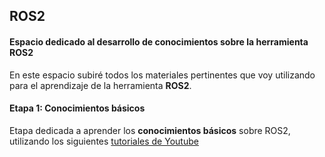 ## ROS2
#### Espacio dedicado al desarrollo de conocimientos sobre la herramienta ROS2

En este espacio subiré todos los materiales pertinentes que voy utilizando para el aprendizaje de la herramienta **ROS2**.

#### Etapa 1: Conocimientos básicos

Etapa dedicada a aprender los **conocimientos básicos** sobre ROS2, utilizando los siguientes [tutoriales de Youtube](https://www.youtube.com/watch?v=bFDfvKctvV8&list=PLRE44FoOoKf7NzWwxt3W2taZ7BiWyfhCp)

